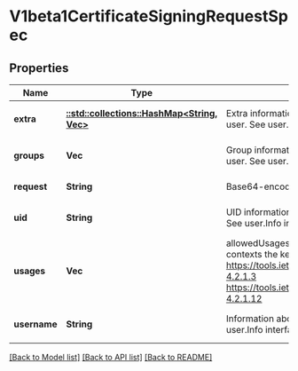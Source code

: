 # V1beta1CertificateSigningRequestSpec

## Properties
Name | Type | Description | Notes
------------ | ------------- | ------------- | -------------
**extra** | [**::std::collections::HashMap<String, Vec<String>>**](array.md) | Extra information about the requesting user. See user.Info interface for details. | [optional] [default to null]
**groups** | **Vec<String>** | Group information about the requesting user. See user.Info interface for details. | [optional] [default to null]
**request** | **String** | Base64-encoded PKCS#10 CSR data | [default to null]
**uid** | **String** | UID information about the requesting user. See user.Info interface for details. | [optional] [default to null]
**usages** | **Vec<String>** | allowedUsages specifies a set of usage contexts the key will be valid for. See: https://tools.ietf.org/html/rfc5280#section-4.2.1.3      https://tools.ietf.org/html/rfc5280#section-4.2.1.12 | [optional] [default to null]
**username** | **String** | Information about the requesting user. See user.Info interface for details. | [optional] [default to null]

[[Back to Model list]](../README.md#documentation-for-models) [[Back to API list]](../README.md#documentation-for-api-endpoints) [[Back to README]](../README.md)


